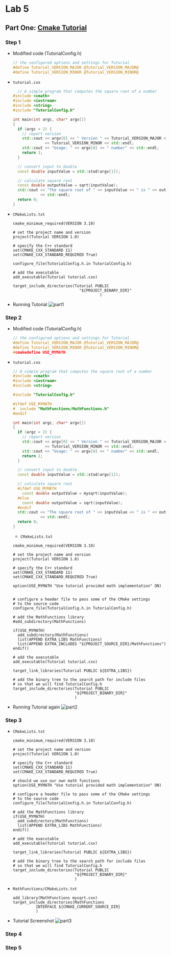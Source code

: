 # Lab 5

## Part One: [Cmake Tutorial](https://cmake.org/cmake/help/latest/guide/tutorial/index.html) 
### Step 1
* Modified code (TutorialConfig.h)
  ```h
  // the configured options and settings for Tutorial
  #define Tutorial_VERSION_MAJOR @Tutorial_VERSION_MAJOR@
  #define Tutorial_VERSION_MINOR @Tutorial_VERSION_MINOR@
  ```
* `tutorial.cxx`
  ```c++
    // A simple program that computes the square root of a number
  #include <cmath>
  #include <iostream>
  #include <string>
  #include "TutorialConfig.h"

  int main(int argc, char* argv[])
  {
    if (argc < 2) {
      // report version
      std::cout << argv[0] << " Version " << Tutorial_VERSION_MAJOR << "."
                << Tutorial_VERSION_MINOR << std::endl;
      std::cout << "Usage: " << argv[0] << " number" << std::endl;
      return 1;
    }

    // convert input to double
    const double inputValue = std::stod(argv[1]);

    // calculate square root
    const double outputValue = sqrt(inputValue);
    std::cout << "The square root of " << inputValue << " is " << outputValue
              << std::endl;
    return 0;
  }
  ```
* `CMakeLists.txt`
  ```
  cmake_minimum_required(VERSION 3.10)

  # set the project name and version
  project(Tutorial VERSION 1.0)

  # specify the C++ standard
  set(CMAKE_CXX_STANDARD 11)
  set(CMAKE_CXX_STANDARD_REQUIRED True)

  configure_file(TutorialConfig.h.in TutorialConfig.h)

  # add the executable
  add_executable(Tutorial tutorial.cxx)

  target_include_directories(Tutorial PUBLIC
                               "${PROJECT_BINARY_DIR}"
                                        )
  ```
* Running Tutorial
  ![part1](https://user-images.githubusercontent.com/49171429/174684505-7ef6fc83-24d3-4d4b-b68c-77b9dcebddbb.png)

### Step 2
* Modified code (TutorialConfig.h)
  ```h
  // the configured options and settings for Tutorial
  #define Tutorial_VERSION_MAJOR @Tutorial_VERSION_MAJOR@
  #define Tutorial_VERSION_MINOR @Tutorial_VERSION_MINOR@
  #cmakedefine USE_MYMATH
  ```
* `tutorial.cxx`
  ```c++
  // A simple program that computes the square root of a number
  #include <cmath>
  #include <iostream>
  #include <string>

  #include "TutorialConfig.h"

  #ifdef USE_MYMATH
  #  include "MathFunctions/MathFunctions.h"
  #endif

  int main(int argc, char* argv[])
  {
    if (argc < 2) {
      // report version
      std::cout << argv[0] << " Version " << Tutorial_VERSION_MAJOR << "."
                << Tutorial_VERSION_MINOR << std::endl;
      std::cout << "Usage: " << argv[0] << " number" << std::endl;
      return 1;
    }

    // convert input to double
    const double inputValue = std::stod(argv[1]);

    // calculate square root
    #ifdef USE_MYMATH
      const double outputValue = mysqrt(inputValue);
    #else
      const double outputValue = sqrt(inputValue);
    #endif
    std::cout << "The square root of " << inputValue << " is " << outputValue
              << std::endl;
    return 0;
  }
  ```
  * `CMakeLists.txt`
  ```
  cmake_minimum_required(VERSION 3.10)

  # set the project name and version
  project(Tutorial VERSION 1.0)

  # specify the C++ standard
  set(CMAKE_CXX_STANDARD 11)
  set(CMAKE_CXX_STANDARD_REQUIRED True)

  option(USE_MYMATH "Use tutorial provided math implementation" ON)


  # configure a header file to pass some of the CMake settings
  # to the source code
  configure_file(TutorialConfig.h.in TutorialConfig.h)

  # add the MathFunctions library
  #add_subdirectory(MathFunctions)

  if(USE_MYMATH)
    add_subdirectory(MathFunctions)
    list(APPEND EXTRA_LIBS MathFunctions)
    list(APPEND EXTRA_INCLUDES "${PROJECT_SOURCE_DIR}/MathFunctions")
  endif()

  # add the executable
  add_executable(Tutorial tutorial.cxx)

  target_link_libraries(Tutorial PUBLIC ${EXTRA_LIBS})

  # add the binary tree to the search path for include files
  # so that we will find TutorialConfig.h
  target_include_directories(Tutorial PUBLIC
                             "${PROJECT_BINARY_DIR}"
                             )
  ```
* Running Tutorial again
  ![part2](https://user-images.githubusercontent.com/49171429/174686839-96bc3be4-87a6-407c-8c39-bedca60d5750.png)

### Step 3
* `CMakeLists.txt`
  ```
  cmake_minimum_required(VERSION 3.10)

  # set the project name and version
  project(Tutorial VERSION 1.0)

  # specify the C++ standard
  set(CMAKE_CXX_STANDARD 11)
  set(CMAKE_CXX_STANDARD_REQUIRED True)

  # should we use our own math functions
  option(USE_MYMATH "Use tutorial provided math implementation" ON)

  # configure a header file to pass some of the CMake settings
  # to the source code
  configure_file(TutorialConfig.h.in TutorialConfig.h)

  # add the MathFunctions library
  if(USE_MYMATH)
    add_subdirectory(MathFunctions)
    list(APPEND EXTRA_LIBS MathFunctions)
  endif()

  # add the executable
  add_executable(Tutorial tutorial.cxx)

  target_link_libraries(Tutorial PUBLIC ${EXTRA_LIBS})

  # add the binary tree to the search path for include files
  # so that we will find TutorialConfig.h
  target_include_directories(Tutorial PUBLIC
                             "${PROJECT_BINARY_DIR}"
                             )
  ```
* `MathFunctions/CMakeLists.txt`
  ```
  add_library(MathFunctions mysqrt.cxx)
  target_include_directories(MathFunctions
            INTERFACE ${CMAKE_CURRENT_SOURCE_DIR}
            )
  ```
* Tutorial Screenshot
  ![part3](https://user-images.githubusercontent.com/49171429/174689434-d2a1eb48-9c47-4d2d-8817-bf7ddc2cd834.png)

### Step 4
### Step 5
